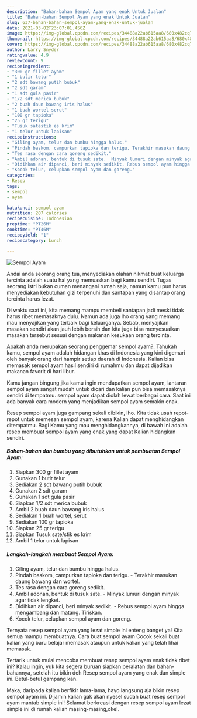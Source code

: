 ```yaml
---
description: "Bahan-bahan Sempol Ayam yang enak Untuk Jualan"
title: "Bahan-bahan Sempol Ayam yang enak Untuk Jualan"
slug: 637-bahan-bahan-sempol-ayam-yang-enak-untuk-jualan
date: 2021-03-02T23:07:01.456Z
image: https://img-global.cpcdn.com/recipes/34488a22ab615aa8/680x482cq70/sempol-ayam-foto-resep-utama.jpg
thumbnail: https://img-global.cpcdn.com/recipes/34488a22ab615aa8/680x482cq70/sempol-ayam-foto-resep-utama.jpg
cover: https://img-global.cpcdn.com/recipes/34488a22ab615aa8/680x482cq70/sempol-ayam-foto-resep-utama.jpg
author: Larry Snyder
ratingvalue: 4.9
reviewcount: 9
recipeingredient:
- "300 gr fillet ayam"
- "1 butir telur"
- "2 sdt bawang putih bubuk"
- "2 sdt garam"
- "1 sdt gula pasir"
- "1/2 sdt merica bubuk"
- "2 buah daun bawang iris halus"
- "1 buah wortel serut"
- "100 gr tapioka"
- "25 gr terigu"
- "Tusuk satestik es krim"
- "1 telur untuk lapisan"
recipeinstructions:
- "Giling ayam, telur dan bumbu hingga halus."
- "Pindah baskom, campurkan tapioka dan terigu. Terakhir masukan daung bawang dan wortel."
- "Tes rasa dengan cara goreng sedikit."
- "Ambil adonan, bentuk di tusuk sate.  Minyak lumuri dengan minyak agar tidak lengket."
- "Didihkan air dipanci, beri minyak sedikit. Rebus sempol ayam hingga mengambang dan matang. Tiriskan."
- "Kocok telur, celupkan sempol ayam dan goreng."
categories:
- Resep
tags:
- sempol
- ayam

katakunci: sempol ayam 
nutrition: 207 calories
recipecuisine: Indonesian
preptime: "PT26M"
cooktime: "PT46M"
recipeyield: "1"
recipecategory: Lunch

---
```



![Sempol Ayam](https://img-global.cpcdn.com/recipes/34488a22ab615aa8/680x482cq70/sempol-ayam-foto-resep-utama.jpg)

Andai anda seorang orang tua, menyediakan olahan nikmat buat keluarga tercinta adalah suatu hal yang memuaskan bagi kamu sendiri. Tugas seorang istri bukan cuman menangani rumah saja, namun kamu pun harus menyediakan kebutuhan gizi terpenuhi dan santapan yang disantap orang tercinta harus lezat.

Di waktu  saat ini, kita memang mampu membeli santapan jadi meski tidak harus ribet memasaknya dulu. Namun ada juga lho orang yang memang mau menyajikan yang terbaik bagi keluarganya. Sebab, menyajikan masakan sendiri akan jauh lebih bersih dan kita juga bisa menyesuaikan masakan tersebut sesuai dengan makanan kesukaan orang tercinta. 



Apakah anda merupakan seorang penggemar sempol ayam?. Tahukah kamu, sempol ayam adalah hidangan khas di Indonesia yang kini digemari oleh banyak orang dari hampir setiap daerah di Indonesia. Kalian bisa memasak sempol ayam hasil sendiri di rumahmu dan dapat dijadikan makanan favorit di hari libur.

Kamu jangan bingung jika kamu ingin mendapatkan sempol ayam, lantaran sempol ayam sangat mudah untuk dicari dan kalian pun bisa memasaknya sendiri di tempatmu. sempol ayam dapat diolah lewat berbagai cara. Saat ini ada banyak cara modern yang menjadikan sempol ayam semakin enak.

Resep sempol ayam juga gampang sekali dibikin, lho. Kita tidak usah repot-repot untuk memesan sempol ayam, karena Kalian dapat menghidangkan ditempatmu. Bagi Kamu yang mau menghidangkannya, di bawah ini adalah resep membuat sempol ayam yang enak yang dapat Kalian hidangkan sendiri.

<!--inarticleads1-->

##### Bahan-bahan dan bumbu yang dibutuhkan untuk pembuatan Sempol Ayam:

1. Siapkan 300 gr fillet ayam
1. Gunakan 1 butir telur
1. Sediakan 2 sdt bawang putih bubuk
1. Gunakan 2 sdt garam
1. Gunakan 1 sdt gula pasir
1. Siapkan 1/2 sdt merica bubuk
1. Ambil 2 buah daun bawang iris halus
1. Sediakan 1 buah wortel, serut
1. Sediakan 100 gr tapioka
1. Siapkan 25 gr terigu
1. Siapkan Tusuk sate/stik es krim
1. Ambil 1 telur untuk lapisan




<!--inarticleads2-->

##### Langkah-langkah membuat Sempol Ayam:

1. Giling ayam, telur dan bumbu hingga halus.
1. Pindah baskom, campurkan tapioka dan terigu. - Terakhir masukan daung bawang dan wortel.
1. Tes rasa dengan cara goreng sedikit.
1. Ambil adonan, bentuk di tusuk sate.  - Minyak lumuri dengan minyak agar tidak lengket.
1. Didihkan air dipanci, beri minyak sedikit. - Rebus sempol ayam hingga mengambang dan matang. Tiriskan.
1. Kocok telur, celupkan sempol ayam dan goreng.




Ternyata resep sempol ayam yang lezat simple ini enteng banget ya! Kita semua mampu membuatnya. Cara buat sempol ayam Cocok sekali buat kalian yang baru belajar memasak ataupun untuk kalian yang telah lihai memasak.

Tertarik untuk mulai mencoba membuat resep sempol ayam enak tidak ribet ini? Kalau ingin, yuk kita segera buruan siapkan peralatan dan bahan-bahannya, setelah itu bikin deh Resep sempol ayam yang enak dan simple ini. Betul-betul gampang kan. 

Maka, daripada kalian berfikir lama-lama, hayo langsung aja bikin resep sempol ayam ini. Dijamin kalian gak akan nyesel sudah buat resep sempol ayam mantab simple ini! Selamat berkreasi dengan resep sempol ayam lezat simple ini di rumah kalian masing-masing,oke!.

